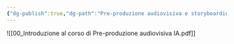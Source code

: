 ```yaml
---
{"dg-publish":true,"dg-path":"Pre-produzione audiovisiva e storyboarding con l’IA/00_Introduzione al corso di Pre-produzione audiovisiva IA.md","permalink":"/pre-produzione-audiovisiva-e-storyboarding-con-l-ia/00-introduzione-al-corso-di-pre-produzione-audiovisiva-ia/"}
---
```


![[00_Introduzione al corso di Pre-produzione audiovisiva IA.pdf]]